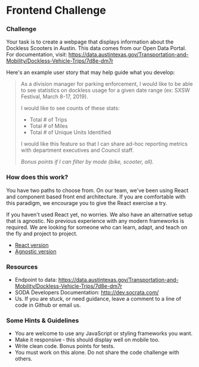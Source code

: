 # Frontend Challenge

### Challenge

Your task is to create a webpage that displays information about the Dockless Scooters in Austin. This data comes from our Open Data Portal. For documentation, visit: https://data.austintexas.gov/Transportation-and-Mobility/Dockless-Vehicle-Trips/7d8e-dm7r

Here's an example user story that may help guide what you develop:

> As a division manager for parking enforcement, I would like to be able to see statistics on dockless usage for a given date range (ex: SXSW Festival, March 8-17, 2019). 
>
> I would like to see counts of these stats:
> - Total # of Trips
> - Total # of Miles
> - Total # of Unique Units Identified
> 
> I would like this feature so that I can share ad-hoc reporting metrics with department executives and Council staff.
>
> _Bonus points if I can filter by mode (bike, scooter, all)._

### How does this work?

You have two paths to choose from. On our team, we've been using React and component based front end architecture. If you are comfortable with this paradigm, we encourage you to give the React exercise a try.

If you haven't used React yet, no worries. We also have an alternative setup that is agnostic. No previous experience with any modern frameworks is required. We are looking for someone who can learn, adapt, and teach on the fly and project to project.

- [React version](./react)
- [Agnostic version](./agnostic)

### Resources

- Endpoint to data: https://data.austintexas.gov/Transportation-and-Mobility/Dockless-Vehicle-Trips/7d8e-dm7r
- SODA Developers Documentation: http://dev.socrata.com/
- Us. If you are stuck, or need guidance, leave a comment to a line of code in Github or email us.

### Some Hints & Guidelines

- You are welcome to use any JavaScript or styling frameworks you want.
- Make it responsive ‐ this should display well on mobile too.
- Write clean code. Bonus points for tests.
- You must work on this alone. Do not share the code challenge with others.
